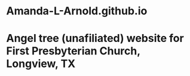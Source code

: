 # Amanda-L-Arnold.github.io
# Angel tree (unafiliated) website for First Presbyterian Church, Longview, TX
